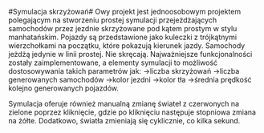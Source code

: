 #Symulacja skrzyżowań#
Owy projekt jest jednoosobowym projektem polegającym na stworzeniu prostej symulacji przejeżdżających samochodów przez jezdnie skrzyżowane pod kątem prostym w stylu manhatańskim. Pojazdy są przedstawione jako kuleczki z trójkątnymi wierzchołkami na początku, które pokazują kierunek jazdy. Samochody jeżdżą jedynie w linii prostej. Nie skręcają. 
Najważniejsze funkcjonalności zostały zaimplementowane, a elementy symulacji to możliwość dostosowywania takich parametrów jak:
->liczba skrzyżowań
->liczba generowanych samochodów
->kolor jezdni
->kolor tła
->średnia prędkość kolejno generowanych pojazdów.

Symulacja oferuje również manualną zmianę świateł z czerwonych na zielone poprzez kliknięcie, gdzie po kliknięciu następuje stopniowa zmiana na żółte. Dodatkowo, światła zmieniają się cyklicznie, co kilka sekund.

